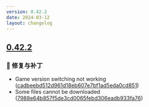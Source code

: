 ```yaml
---
version: 0.42.2
date: 2024-03-12
layout: changelog
---
```

## [0.42.2](#0.42.2)
### 🐛 修复与补丁

- Game version switching not working ([cadbeebd512d961d18eb607e7bf1ad5eda0cd851](https://github.com/Voxelum/x-minecraft-launcher/commit/cadbeebd512d961d18eb607e7bf1ad5eda0cd851))
- Some files cannot be downloaded ([7988e64b857f5de3cd0065febd306eadb933fa76](https://github.com/Voxelum/x-minecraft-launcher/commit/7988e64b857f5de3cd0065febd306eadb933fa76))
